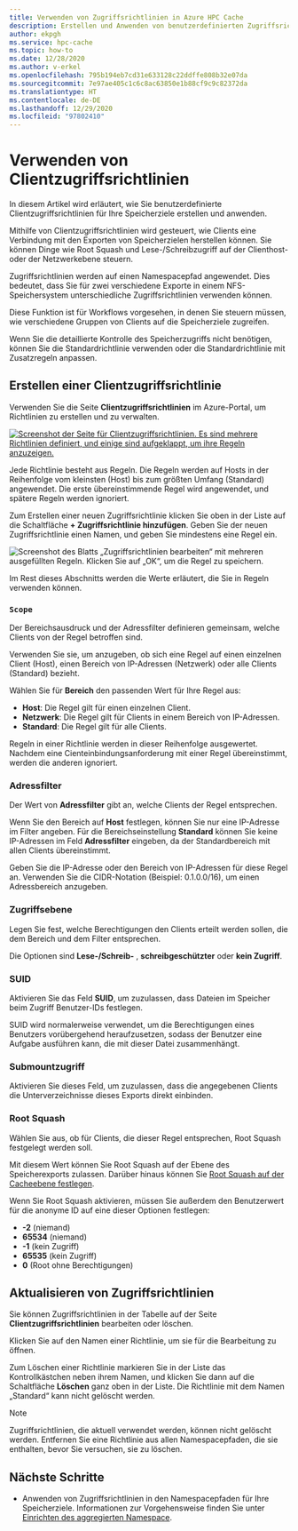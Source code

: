 ```yaml
---
title: Verwenden von Zugriffsrichtlinien in Azure HPC Cache
description: Erstellen und Anwenden von benutzerdefinierten Zugriffsrichtlinien, um den Clientzugriff auf Speicherziele in Azure HPC Cache einzuschränken
author: ekpgh
ms.service: hpc-cache
ms.topic: how-to
ms.date: 12/28/2020
ms.author: v-erkel
ms.openlocfilehash: 795b194eb7cd31e633128c22ddffe808b32e07da
ms.sourcegitcommit: 7e97ae405c1c6c8ac63850e1b88cf9c9c82372da
ms.translationtype: HT
ms.contentlocale: de-DE
ms.lasthandoff: 12/29/2020
ms.locfileid: "97802410"
---
```

# <a name="use-client-access-policies"></a>Verwenden von Clientzugriffsrichtlinien

In diesem Artikel wird erläutert, wie Sie benutzerdefinierte Clientzugriffsrichtlinien für Ihre Speicherziele erstellen und anwenden.

Mithilfe von Clientzugriffsrichtlinien wird gesteuert, wie Clients eine Verbindung mit den Exporten von Speicherzielen herstellen können. Sie können Dinge wie Root Squash und Lese-/Schreibzugriff auf der Clienthost- oder der Netzwerkebene steuern.

Zugriffsrichtlinien werden auf einen Namespacepfad angewendet. Dies bedeutet, dass Sie für zwei verschiedene Exporte in einem NFS-Speichersystem unterschiedliche Zugriffsrichtlinien verwenden können.

Diese Funktion ist für Workflows vorgesehen, in denen Sie steuern müssen, wie verschiedene Gruppen von Clients auf die Speicherziele zugreifen.

Wenn Sie die detaillierte Kontrolle des Speicherzugriffs nicht benötigen, können Sie die Standardrichtlinie verwenden oder die Standardrichtlinie mit Zusatzregeln anpassen.

## <a name="create-a-client-access-policy"></a>Erstellen einer Clientzugriffsrichtlinie

Verwenden Sie die Seite **Clientzugriffsrichtlinien** im Azure-Portal, um Richtlinien zu erstellen und zu verwalten. <!-- is there AZ CLI for this? -->

[![Screenshot der Seite für Clientzugriffsrichtlinien. Es sind mehrere Richtlinien definiert, und einige sind aufgeklappt, um ihre Regeln anzuzeigen.](media/policies-overview.png)](media/policies-overview.png#lightbox)

Jede Richtlinie besteht aus Regeln. Die Regeln werden auf Hosts in der Reihenfolge vom kleinsten (Host) bis zum größten Umfang (Standard) angewendet. Die erste übereinstimmende Regel wird angewendet, und spätere Regeln werden ignoriert.

Zum Erstellen einer neuen Zugriffsrichtlinie klicken Sie oben in der Liste auf die Schaltfläche **+ Zugriffsrichtlinie hinzufügen**. Geben Sie der neuen Zugriffsrichtlinie einen Namen, und geben Sie mindestens eine Regel ein.

![Screenshot des Blatts „Zugriffsrichtlinien bearbeiten“ mit mehreren ausgefüllten Regeln. Klicken Sie auf „OK“, um die Regel zu speichern.](media/add-policy.png)

Im Rest dieses Abschnitts werden die Werte erläutert, die Sie in Regeln verwenden können.

### <a name="scope"></a>`Scope`

Der Bereichsausdruck und der Adressfilter definieren gemeinsam, welche Clients von der Regel betroffen sind.

Verwenden Sie sie, um anzugeben, ob sich eine Regel auf einen einzelnen Client (Host), einen Bereich von IP-Adressen (Netzwerk) oder alle Clients (Standard) bezieht.

Wählen Sie für **Bereich** den passenden Wert für Ihre Regel aus:

* **Host**: Die Regel gilt für einen einzelnen Client.
* **Netzwerk**: Die Regel gilt für Clients in einem Bereich von IP-Adressen.
* **Standard**: Die Regel gilt für alle Clients.

Regeln in einer Richtlinie werden in dieser Reihenfolge ausgewertet. Nachdem eine Cienteinbindungsanforderung mit einer Regel übereinstimmt, werden die anderen ignoriert.

### <a name="address-filter"></a>Adressfilter

Der Wert von **Adressfilter** gibt an, welche Clients der Regel entsprechen.

Wenn Sie den Bereich auf **Host** festlegen, können Sie nur eine IP-Adresse im Filter angeben. Für die Bereichseinstellung **Standard** können Sie keine IP-Adressen im Feld **Adressfilter** eingeben, da der Standardbereich mit allen Clients übereinstimmt.

Geben Sie die IP-Adresse oder den Bereich von IP-Adressen für diese Regel an. Verwenden Sie die CIDR-Notation (Beispiel: 0.1.0.0/16), um einen Adressbereich anzugeben.

### <a name="access-level"></a>Zugriffsebene

Legen Sie fest, welche Berechtigungen den Clients erteilt werden sollen, die dem Bereich und dem Filter entsprechen.

Die Optionen sind **Lese-/Schreib-** , **schreibgeschützter** oder **kein Zugriff**.

### <a name="suid"></a>SUID

Aktivieren Sie das Feld **SUID**, um zuzulassen, dass Dateien im Speicher beim Zugriff Benutzer-IDs festlegen.

SUID wird normalerweise verwendet, um die Berechtigungen eines Benutzers vorübergehend heraufzusetzen, sodass der Benutzer eine Aufgabe ausführen kann, die mit dieser Datei zusammenhängt.

### <a name="submount-access"></a>Submountzugriff

Aktivieren Sie dieses Feld, um zuzulassen, dass die angegebenen Clients die Unterverzeichnisse dieses Exports direkt einbinden.

### <a name="root-squash"></a>Root Squash

Wählen Sie aus, ob für Clients, die dieser Regel entsprechen, Root Squash festgelegt werden soll.

Mit diesem Wert können Sie Root Squash auf der Ebene des Speicherexports zulassen. Darüber hinaus können Sie [Root Squash auf der Cacheebene festlegen](configuration.md#configure-root-squash).

Wenn Sie Root Squash aktivieren, müssen Sie außerdem den Benutzerwert für die anonyme ID auf eine dieser Optionen festlegen:

* **-2** (niemand)
* **65534** (niemand)
* **-1** (kein Zugriff)
* **65535** (kein Zugriff)
* **0** (Root ohne Berechtigungen)

## <a name="update-access-policies"></a>Aktualisieren von Zugriffsrichtlinien

Sie können Zugriffsrichtlinien in der Tabelle auf der Seite **Clientzugriffsrichtlinien** bearbeiten oder löschen.

Klicken Sie auf den Namen einer Richtlinie, um sie für die Bearbeitung zu öffnen.

Zum Löschen einer Richtlinie markieren Sie in der Liste das Kontrollkästchen neben ihrem Namen, und klicken Sie dann auf die Schaltfläche **Löschen** ganz oben in der Liste. Die Richtlinie mit dem Namen „Standard“ kann nicht gelöscht werden.

> [!NOTE]
> Zugriffsrichtlinien, die aktuell verwendet werden, können nicht gelöscht werden. Entfernen Sie eine Richtlinie aus allen Namespacepfaden, die sie enthalten, bevor Sie versuchen, sie zu löschen.

## <a name="next-steps"></a>Nächste Schritte

* Anwenden von Zugriffsrichtlinien in den Namespacepfaden für Ihre Speicherziele. Informationen zur Vorgehensweise finden Sie unter [Einrichten des aggregierten Namespace](add-namespace-paths.md).
